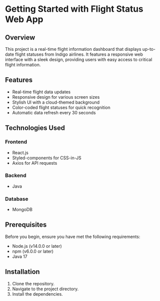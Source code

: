 # Getting Started with Flight Status Web App

## Overview

This project is a real-time flight information dashboard that displays up-to-date flight statuses from Indigo airlines. It features a responsive web interface with a sleek design, providing users with easy access to critical flight information.

## Features

- Real-time flight data updates
- Responsive design for various screen sizes
- Stylish UI with a cloud-themed background
- Color-coded flight statuses for quick recognition
- Automatic data refresh every 30 seconds

## Technologies Used

### Frontend
- React.js
- Styled-components for CSS-in-JS
- Axios for API requests

### Backend
- Java

### Database
- MongoDB

## Prerequisites

Before you begin, ensure you have met the following requirements:

- Node.js (v14.0.0 or later)
- npm (v6.0.0 or later)
- Java 17

## Installation

1. Clone the repository.
2. Navigate to the project directory.
3. Install the dependencies.
